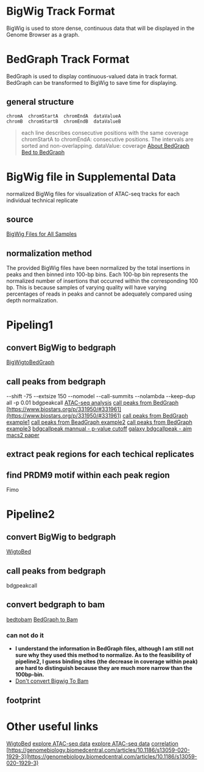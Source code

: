 # BigWig Track Format
BigWig is used to store dense, continuous data that will be displayed in the Genome Browser as a graph.
# BedGraph Track Format
BedGraph is used to display continuous-valued data in track format. BedGraph can be transformed to BigWig to save time for displaying.
## general structure
```
chromA  chromStartA  chromEndA  dataValueA
chromB  chromStartB  chromEndB  dataValueB
```
> each line describes consecutive positions with the same coverage
> chromStartA  to chromEndA: consecutive positions. The intervals are sorted and non-overlapping.
> dataValue: coverage
> [About BedGraph](https://bedtools.readthedocs.io/en/latest/content/tools/genomecov.html#coverage-by-fragment)
> [Bed to BedGraph](https://toolshed.g2.bx.psu.edu/repository/display_tool?repository_id=1ec48b84b33d36d8&tool_config=database%2Fcommunity_files%2F000%2Frepo_121%2Fbedtools-galaxy%2FgenomeCoverageBed_bedgraph.xml&changeset_revision=41bba3e648d1)
# BigWig file  in Supplemental Data
normalized BigWig files for visualization of ATAC-seq tracks for each individual technical replicate
## source
[BigWig Files for All Samples](https://gdc.cancer.gov/about-data/publications/ATACseq-AWG)
## normalization method
The provided BigWig files have been normalized by the total insertions in peaks and then binned into 100-bp bins. 
Each 100-bp bin represents the normalized number of insertions that occurred within the corresponding 100 bp.
This is because samples of varying quality will have varying percentages of reads in peaks and cannot be adequately compared using depth normalization.
# Pipeling1
## convert BigWig to bedgraph
[BigWigtoBedGraph](https://genome.ucsc.edu/goldenPath/help/bigWig.html)
## call peaks from bedgraph
--shift -75 --extsize 150 --nomodel --call-summits --nolambda --keep-dup all -p 0.01
bdgpeakcall
[ATAC-seq analysis](https://yiweiniu.github.io/blog/2019/03/ATAC-seq-data-analysis-from-FASTQ-to-peaks/)
[call peaks from BedGraph](https://help.galaxyproject.org/t/macs-peaks-calling-from-bedgraph-data-chip-seq/1470)
[https://www.biostars.org/p/331950/#331961](https://www.biostars.org/p/331950/#331961)
[call peaks from BedGraph example1](https://cancerres.aacrjournals.org/content/canres/78/5/1127.full.pdf)
[call peaks from BeadGraph example2](https://dev.biologists.org/content/develop/145/7/dev160663.full.pdf)
[call peaks from BedGraph example3](https://www.ncbi.nlm.nih.gov/geo/query/acc.cgi?acc=GSM2730586)
[bdgcallpeak mannual - p-value cutoff](http://manpages.ubuntu.com/manpages/trusty/man1/bdgpeakcall.1.html)
[galaxy bdgcallpeak - aim](https://toolshed.g2.bx.psu.edu/repository/display_tool?repository_id=e984c9f63184b207&render_repository_actions_for=tool_shed&tool_config=%2Fsrv%2Ftoolshed%2Fmain%2Fvar%2Fdata%2Frepos%2F001%2Frepo_1403%2Fmacs2_bdgpeakcall.xml&changeset_revision=424aefbd7777)
[macs2 paper](https://genomebiology.biomedcentral.com/articles/10.1186/gb-2008-9-9-r137)
## extract peak regions for each techical replicates
## find PRDM9 motif within each peak region
Fimo
# Pipeline2
## convert BigWig to bedgraph
[WigtoBed](http://barcwiki.wi.mit.edu/wiki/SOPs/coordinates)
## call peaks from bedgraph
bdgpeakcall
## convert bedgraph to bam
[bedtobam](https://bedtools.readthedocs.io/en/latest/content/tools/bedtobam.html)
[BedGraph to Bam](https://www.jianshu.com/p/25f7a8967e8a)
### can not do it
- **I understand the information in BedGraph files, although I am still not sure why they used this method to normalize. As to the feasibility of pipeline2, I guess binding sites (the decrease in coverage within peak) are hard to distinguish because they are much more narrow than the 100bp-bin.** 
- [Don't convert Bigwig To Bam](https://www.biostars.org/p/49067/)
## footprint

# Other useful links
[WigtoBed](http://barcwiki.wi.mit.edu/wiki/SOPs/coordinates)
[explore ATAC-seq data](https://benbermanlab.com/assets/code/Workshop%20for%20ATAC-seq%20analysis.html)
[explore ATAC-seq data](https://www.google.com/search?q=TCGA+ATAC+counts+matrix+find+peaks+site:www.biostars.org&biw=1280&bih=578&sxsrf=ALeKk03sjIvoAhp6NkTxVgs0_uigKbzdLg:1590344874356&sa=X&ved=2ahUKEwj5oLmqkM3pAhViWhUIHXY2Ay8QrQIoBDACegQIARAP)
[correlation](https://www.ncbi.nlm.nih.gov/pmc/articles/PMC7210018/)
[https://genomebiology.biomedcentral.com/articles/10.1186/s13059-020-1929-3](https://genomebiology.biomedcentral.com/articles/10.1186/s13059-020-1929-3)
<!--stackedit_data:
eyJoaXN0b3J5IjpbLTI5NjY4MzAyNyw3MDkzOTk2MDQsLTEyNj
k3NjE3MDIsMjAxNTIxNTgwMCwyMDk0MzAwOTk1LC03MTgzNzU0
MzIsLTI1MjU5MDI3LC0xNjczNDYxOTIyLDQ5ODMwNDAxNSwxOT
Y2Mjg3MDEwLDkyMTg5MzYwLDExNDQzNjIyNTQsLTE3OTE3Nzgz
OTIsMTI3MzQyNzQ1MiwzOTU0MTcwMjQsNTg3NzU4MDk4LDQ4OT
YxMzM1LDg3NzExNzAxMSwxMzgyMTIxOTM1LC0xNjk3NjQyNjUz
XX0=
-->